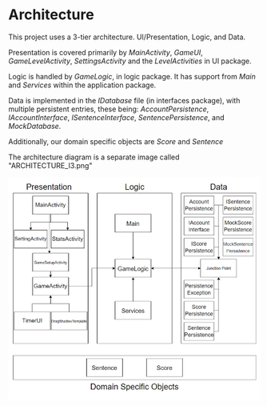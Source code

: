# Architecture

This project uses a 3-tier architecture. UI/Presentation, Logic, and Data.

Presentation is covered primarily by *MainActivity*, *GameUI*, *GameLevelActivity*, *SettingsActivity* and the *LevelActivities* in UI package.

Logic is handled by *GameLogic*, in logic package. It has support from *Main* and *Services* within the application package.

Data is implemented in the *IDatabase* file (in interfaces package), with multiple persistent entries, these being: *AccountPersistence*, *IAccountInterface*, *ISentenceInterface*, *SentencePersistence*, and *MockDatabase*.

Additionally, our domain specific objects are *Score* and *Sentence*

The architecture diagram is a separate image called "ARCHITECTURE_I3.png"

![ARCHITECURE](ARCHITECTURE_I3.png)
